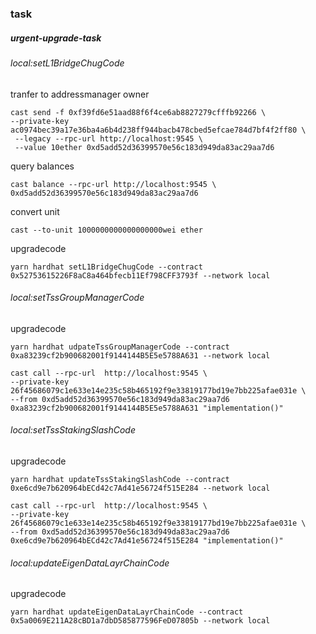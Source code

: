 ### task

##### urgent-upgrade-task

###### local:setL1BridgeChugCode

tranfer to addressmanager owner
```shell
cast send -f 0xf39fd6e51aad88f6f4ce6ab8827279cfffb92266 \
--private-key ac0974bec39a17e36ba4a6b4d238ff944bacb478cbed5efcae784d7bf4f2ff80 \
 --legacy --rpc-url http://localhost:9545 \
 --value 10ether 0xd5add52d36399570e56c183d949da83ac29aa7d6
```

query balances
```shell
cast balance --rpc-url http://localhost:9545 \
0xd5add52d36399570e56c183d949da83ac29aa7d6
```

convert unit
```shell
cast --to-unit 1000000000000000000wei ether
```

upgradecode
```shell
yarn hardhat setL1BridgeChugCode --contract 0x52753615226F8aC8a464bfecb11Ef798CFF3793f --network local

```

###### local:setTssGroupManagerCode

upgradecode
```shell
yarn hardhat udpateTssGroupManagerCode --contract 0xa83239cf2b900682001f9144144B5E5e5788A631 --network local

```

```shell
cast call --rpc-url  http://localhost:9545 \
--private-key 26f45686079c1e633e14e235c58b465192f9e33819177bd19e7bb225afae031e \
--from 0xd5add52d36399570e56c183d949da83ac29aa7d6 0xa83239cf2b900682001f9144144B5E5e5788A631 "implementation()"
```


###### local:setTssStakingSlashCode

upgradecode
```shell
yarn hardhat updateTssStakingSlashCode --contract 0xe6cd9e7b620964bECd42c7Ad41e56724f515E284 --network local

```


```shell
cast call --rpc-url  http://localhost:9545 \
--private-key 26f45686079c1e633e14e235c58b465192f9e33819177bd19e7bb225afae031e \
--from 0xd5add52d36399570e56c183d949da83ac29aa7d6 0xe6cd9e7b620964bECd42c7Ad41e56724f515E284 "implementation()"
```


###### local:updateEigenDataLayrChainCode

upgradecode
```shell
yarn hardhat updateEigenDataLayrChainCode --contract 0x5a0069E211A28cBD1a7dbD585877596FeD07805b --network local

```
